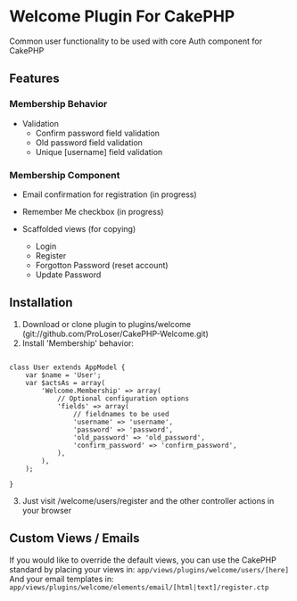 # Welcome Plugin For CakePHP

Common user functionality to be used with core Auth component for CakePHP

## Features 

### Membership Behavior

* Validation
	* Confirm password field validation
	* Old password field validation
	* Unique [username] field validation
	
### Membership Component

* Email confirmation for registration (in progress)
* Remember Me checkbox (in progress)

* Scaffolded views (for copying)
	* Login
	* Register
	* Forgotton Password (reset account)
	* Update Password


## Installation

1. Download or clone plugin to plugins/welcome (git://github.com/ProLoser/CakePHP-Welcome.git)
2. Install 'Membership' behavior:

<pre><code>
class User extends AppModel {
	var $name = 'User';
	var $actsAs = array(
		'Welcome.Membership' => array(
			// Optional configuration options
			'fields' => array(
				// fieldnames to be used
				'username' => 'username',
				'password' => 'password',
				'old_password' => 'old_password',
				'confirm_password' => 'confirm_password',
			),
		),
	);

}
</code></pre>

3. Just visit /welcome/users/register and the other controller actions in your browser

## Custom Views / Emails

If you would like to override the default views, you can use the CakePHP standard by placing your views in:
<code>app/views/plugins/welcome/users/[here]</code>
And your email templates in:
<code>app/views/plugins/welcome/elements/email/[html|text]/register.ctp</code>